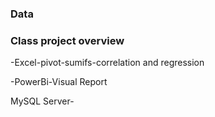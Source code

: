 ### Data

### Class project overview
-Excel-pivot-sumifs-correlation and regression

-PowerBi-Visual Report

MySQL Server-
